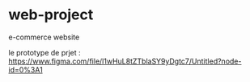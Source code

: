 # web-project
e-commerce website  



le prototype de prjet : 
https://www.figma.com/file/l1wHuL8tZTblaSY9yDgtc7/Untitled?node-id=0%3A1
